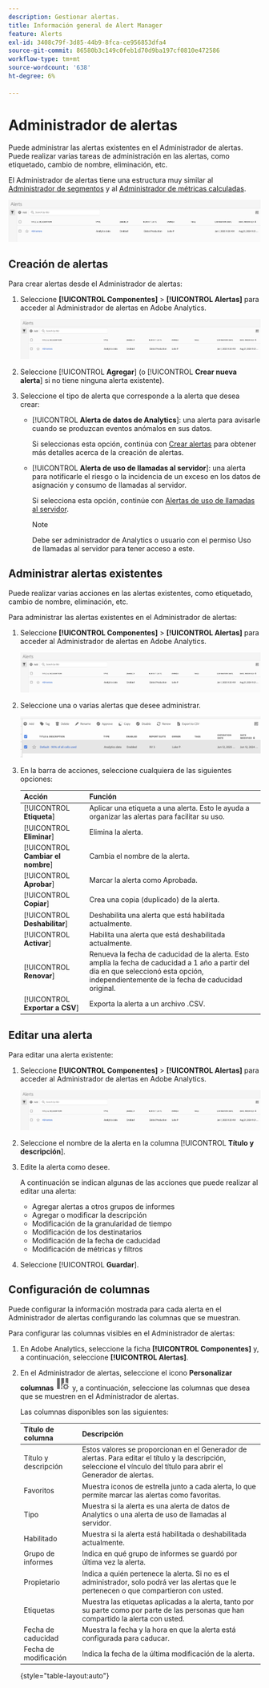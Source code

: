 ```yaml
---
description: Gestionar alertas.
title: Información general de Alert Manager
feature: Alerts
exl-id: 3408c79f-3d85-44b9-8fca-ce956853dfa4
source-git-commit: 86580b3c149c0feb1d70d9ba197cf0810e472586
workflow-type: tm+mt
source-wordcount: '638'
ht-degree: 6%

---
```


# Administrador de alertas

Puede administrar las alertas existentes en el Administrador de alertas. Puede realizar varias tareas de administración en las alertas, como etiquetado, cambio de nombre, eliminación, etc.

El Administrador de alertas tiene una estructura muy similar al [Administrador de segmentos](https://experienceleague.adobe.com/docs/analytics/components/segmentation/segmentation-workflow/seg-manage.html?lang=es) y al [Administrador de métricas calculadas](https://experienceleague.adobe.com/docs/analytics/components/calculated-metrics/calcmetric-workflow/cm-manager.html?lang=es).

![](assets/alert-manager.png)

## Creación de alertas

Para crear alertas desde el Administrador de alertas:

1. Seleccione **[!UICONTROL Componentes]** > **[!UICONTROL Alertas]** para acceder al Administrador de alertas en Adobe Analytics.

   ![](assets/alert-manager.png)

1. Seleccione [!UICONTROL **Agregar**] (o [!UICONTROL **Crear nueva alerta**] si no tiene ninguna alerta existente).

1. Seleccione el tipo de alerta que corresponde a la alerta que desea crear:

   * [!UICONTROL **Alerta de datos de Analytics**]: una alerta para avisarle cuando se produzcan eventos anómalos en sus datos.

     Si seleccionas esta opción, continúa con [Crear alertas](/help/components/c-alerts/alert-builder.md) para obtener más detalles acerca de la creación de alertas.

   * [!UICONTROL **Alerta de uso de llamadas al servidor**]: una alerta para notificarle el riesgo o la incidencia de un exceso en los datos de asignación y consumo de llamadas al servidor.

     Si selecciona esta opción, continúe con [Alertas de uso de llamadas al servidor](/help/admin/admin/c-server-call-usage/scu-alerts.md).

     >[!NOTE]
     >
     >Debe ser administrador de Analytics o usuario con el permiso Uso de llamadas al servidor para tener acceso a este.

## Administrar alertas existentes

Puede realizar varias acciones en las alertas existentes, como etiquetado, cambio de nombre, eliminación, etc.

Para administrar las alertas existentes en el Administrador de alertas:

1. Seleccione **[!UICONTROL Componentes]** > **[!UICONTROL Alertas]** para acceder al Administrador de alertas en Adobe Analytics.

   ![](assets/alert-manager.png)

1. Seleccione una o varias alertas que desee administrar.

   ![](assets/alert-manager-tasks.png)

1. En la barra de acciones, seleccione cualquiera de las siguientes opciones:

   | Acción | Función |
   |---------|----------|
   | [!UICONTROL **Etiqueta**] | Aplicar una etiqueta a una alerta. Esto le ayuda a organizar las alertas para facilitar su uso. |
   | [!UICONTROL **Eliminar**] | Elimina la alerta. |
   | [!UICONTROL **Cambiar el nombre**] | Cambia el nombre de la alerta. |
   | [!UICONTROL **Aprobar**] | Marcar la alerta como Aprobada. |
   | [!UICONTROL **Copiar**] | Crea una copia (duplicado) de la alerta. |
   | [!UICONTROL **Deshabilitar**] | Deshabilita una alerta que está habilitada actualmente. |
   | [!UICONTROL **Activar**] | Habilita una alerta que está deshabilitada actualmente. |
   | [!UICONTROL **Renovar**] | Renueva la fecha de caducidad de la alerta. Esto amplía la fecha de caducidad a 1 año a partir del día en que seleccionó esta opción, independientemente de la fecha de caducidad original. |
   | [!UICONTROL **Exportar a CSV**] | Exporta la alerta a un archivo .CSV. |

## Editar una alerta

Para editar una alerta existente:

1. Seleccione **[!UICONTROL Componentes]** > **[!UICONTROL Alertas]** para acceder al Administrador de alertas en Adobe Analytics.

   ![](assets/alert-manager.png)

1. Seleccione el nombre de la alerta en la columna [!UICONTROL **Título y descripción**].

1. Edite la alerta como desee.

   A continuación se indican algunas de las acciones que puede realizar al editar una alerta:

   * Agregar alertas a otros grupos de informes
   * Agregar o modificar la descripción
   * Modificación de la granularidad de tiempo
   * Modificación de los destinatarios
   * Modificación de la fecha de caducidad
   * Modificación de métricas y filtros

1. Seleccione [!UICONTROL **Guardar**].

## Configuración de columnas

Puede configurar la información mostrada para cada alerta en el Administrador de alertas configurando las columnas que se muestran.

Para configurar las columnas visibles en el Administrador de alertas:

1. En Adobe Analytics, seleccione la ficha **[!UICONTROL Componentes]** y, a continuación, seleccione **[!UICONTROL Alertas]**.

1. En el Administrador de alertas, seleccione el icono **Personalizar columnas** ![Personalizar icono de columnas](assets/customize-columns-icon.png) y, a continuación, seleccione las columnas que desea que se muestren en el Administrador de alertas.

   Las columnas disponibles son las siguientes:

   | Título de columna | Descripción |
   |---|---|
   | Título y descripción | Estos valores se proporcionan en el Generador de alertas. Para editar el título y la descripción, seleccione el vínculo del título para abrir el Generador de alertas. |
   | Favoritos | Muestra iconos de estrella junto a cada alerta, lo que permite marcar las alertas como favoritas. <!-- For more information, see [Mark calculated metrics as favorites](/help/components/c-calcmetrics/c-workflow/cm-workflow/cm-favorite.md). --> |
   | Tipo | Muestra si la alerta es una alerta de datos de Analytics o una alerta de uso de llamadas al servidor. |
   | Habilitado | Muestra si la alerta está habilitada o deshabilitada actualmente. |
   | Grupo de informes | Indica en qué grupo de informes se guardó por última vez la alerta. |
   | Propietario | Indica a quién pertenece la alerta. Si no es el administrador, solo podrá ver las alertas que le pertenecen o que compartieron con usted. |
   | Etiquetas | Muestra las etiquetas aplicadas a la alerta, tanto por su parte como por parte de las personas que han compartido la alerta con usted. |
   | Fecha de caducidad | Muestra la fecha y la hora en que la alerta está configurada para caducar. |
   | Fecha de modificación | Indica la fecha de la última modificación de la alerta. |

   {style="table-layout:auto"}

   <!-- When "Last used" column is added, add this information as the description: Shows the date when the alert was last used. <p>This information can help you determine whether a component is valuable to users in your organization, where it is used, and if it needs to be deleted or modified.</p><p>Consider the following when viewing this column:</p><ul><li>This information does not include usage from the API, Report Builder, or Data Warehouse.</li><li>For some components, this column might not contain data if the component was last used prior to September 2023.</li></ul> -->


